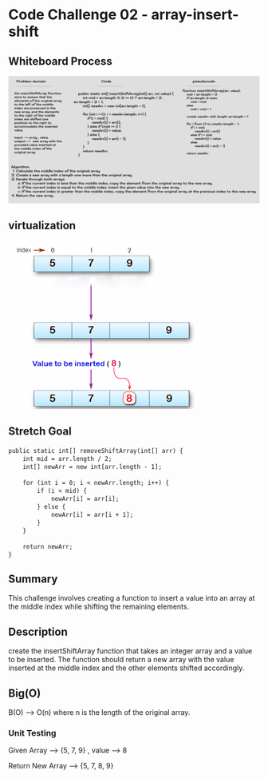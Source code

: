 # Code Challenge 02 - array-insert-shift

## Whiteboard Process

![codeChalleng02](./Bord_insertShiftArray.png)

## virtualization

![virtualization](./insertShiftArray.png)


## Stretch Goal
```
public static int[] removeShiftArray(int[] arr) {
    int mid = arr.length / 2;
    int[] newArr = new int[arr.length - 1];

    for (int i = 0; i < newArr.length; i++) {
        if (i < mid) {
            newArr[i] = arr[i];
        } else {
            newArr[i] = arr[i + 1];
        }
    }

    return newArr;
}
```

## Summary

This challenge involves creating a function to insert a value into an array at the middle index while shifting the remaining elements.

## Description

create the insertShiftArray function that takes an integer array and a value to be inserted. The function should return a new array with the value inserted at the middle index and the other elements shifted accordingly.

## Big(O)

B(O) -->  O(n) where n is the length of the original array.

### Unit Testing

Given Array --> {5, 7, 9} , value --> 8

Return New Array --> {5, 7, 8, 9}
